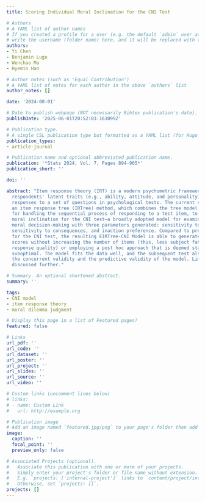 ```yaml
---
title: Scoring Individual Moral Inclination for the CNI Test

# Authors
# A YAML list of author names
# If you created a profile for a user (e.g. the default `admin` user at `content/authors/admin/`), 
# write the username (folder name) here, and it will be replaced with their full name and linked to their profile.
authors:
- Yi Chen
- Benjamin Lugu
- Wenchao Ma
- Hyemin Han

# Author notes (such as 'Equal Contribution')
# A YAML list of notes for each author in the above `authors` list
author_notes: []

date: '2024-08-01'

# Date to publish webpage (NOT necessarily Bibtex publication's date).
publishDate: '2025-06-01T20:52:03.163099Z'

# Publication type.
# A single CSL publication type but formatted as a YAML list (for Hugo requirements).
publication_types:
- article-journal

# Publication name and optional abbreviated publication name.
publication: '*Stats 2024, Vol. 7, Pages 894-905*'
publication_short: ''

doi: ''

abstract: "Item response theory (IRT) is a modern psychometric framework for estimating
  respondents' latent traits (e.g., ability, attitude, and personality) based on their
  responses to a set of questions in psychological tests. The current study adopted
  an item response tree (IRTree) method, which combines the tree model with IRT models
  for handling the sequential process of responding to a test item, to score individual
  moral inclination for the CNI test—a broadly adopted model for examining humans’
  moral decision-making with three parameters generated: sensitivity to moral norms,
  sensitivity to consequences, and inaction preference. Compared to previous models
  for the CNI test, the resulting EIRTree-CNI Model is able to generate individual
  scores without increasing the number of items (thus, less subject fatigue or compromised
  response quality) or employing a post hoc approach that is deemed statistically
  suboptimal. The model fits the data well, and the subsequent test also supported
  the concurrent validity and the predictive validity of the model. Limitations are
  discussed further."

# Summary. An optional shortened abstract.
summary: ''

tags:
- CNI model
- item response theory
- moral dilemma judgment

# Display this page in a list of Featured pages?
featured: false

# Links
url_pdf: ''
url_code: ''
url_dataset: ''
url_poster: ''
url_project: ''
url_slides: ''
url_source: ''
url_video: ''

# Custom links (uncomment lines below)
# links:
# - name: Custom Link
#   url: http://example.org

# Publication image
# Add an image named `featured.jpg/png` to your page's folder then add a caption below.
image:
  caption: ''
  focal_point: ''
  preview_only: false

# Associated Projects (optional).
#   Associate this publication with one or more of your projects.
#   Simply enter your project's folder or file name without extension.
#   E.g. `projects: ['internal-project']` links to `content/project/internal-project/index.md`.
#   Otherwise, set `projects: []`.
projects: []
---
```


